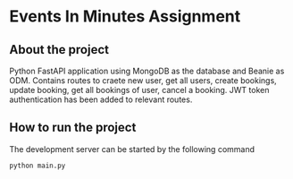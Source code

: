 # Events In Minutes Assignment 
## About the project
Python FastAPI application using MongoDB as the database and Beanie as ODM.
Contains routes to craete new user, get all users, create bookings, update booking, get all bookings of user, cancel a booking.
JWT token authentication has been added to relevant routes.

## How to run the project
The development server can be started by the following command
```
python main.py
```
